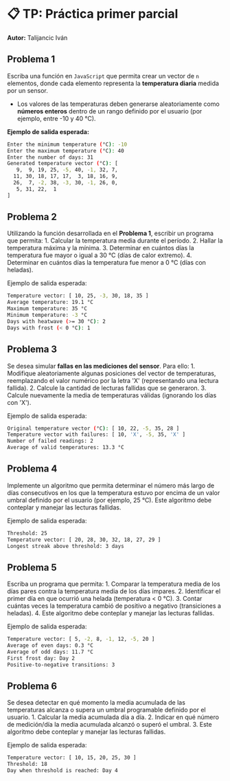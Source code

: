 # 📋 TP: Práctica primer parcial
**Autor:** Talijancic Iván

## Problema 1
Escriba una función en `JavaScript` que permita crear un vector de `n` elementos, donde cada elemento representa la **temperatura diaria** medida por un sensor.

- Los valores de las temperaturas deben generarse aleatoriamente como **números enteros** dentro de un rango definido por el usuario (por ejemplo, entre -10 y 40 °C).

**Ejemplo de salida esperada:**
```bash
Enter the minimum temperature (°C): -10
Enter the maximum temperature (°C): 40
Enter the number of days: 31
Generated temperature vector (°C): [
   9,  9, 19, 25, -5, 40, -1, 32, 7,
  11, 30, 18, 17, 17,  3, 18, 16, 9,
  26,  7, -2, 38, -3, 30, -1, 26, 0,
   5, 31, 22,  1
]
```

## Problema 2
Utilizando la función desarrollada en el **Problema 1**, escribir un programa que permita:
	1.	Calcular la temperatura media durante el período.
	2.	Hallar la temperatura máxima y la mínima.
	3.	Determinar en cuántos días la temperatura fue mayor o igual a 30 °C (días de calor extremo).
	4.	Determinar en cuántos días la temperatura fue menor a 0 °C (días con heladas).

Ejemplo de salida esperada:

```bash
Temperature vector: [ 10, 25, -3, 30, 18, 35 ]
Average temperature: 19.1 °C
Maximum temperature: 35 °C
Minimum temperature: -3 °C
Days with heatwave (>= 30 °C): 2
Days with frost (< 0 °C): 1
```

## Problema 3
Se desea simular **fallas en las mediciones del sensor**. Para ello:
	1.	Modifique aleatoriamente algunas posiciones del vector de temperaturas, reemplazando el valor numérico por la letra 'X' (representando una lectura fallida).
	2.	Calcule la cantidad de lecturas fallidas que se generaron.
	3.	Calcule nuevamente la media de temperaturas válidas (ignorando los días con 'X').

Ejemplo de salida esperada:

```bash
Original temperature vector (°C): [ 10, 22, -5, 35, 28 ]
Temperature vector with failures: [ 10, 'X', -5, 35, 'X' ]
Number of failed readings: 2
Average of valid temperatures: 13.3 °C
```


## Problema 4
Implemente un algoritmo que permita determinar el número más largo de días consecutivos en los que la temperatura estuvo por encima de un valor umbral definido por el usuario (por ejemplo, 25 °C). Este algoritmo debe conteplar y manejar las lecturas fallidas.

Ejemplo de salida esperada:

```bash
Threshold: 25
Temperature vector: [ 20, 28, 30, 32, 18, 27, 29 ]
Longest streak above threshold: 3 days
```

## Problema 5
Escriba un programa que permita:
	1.	Comparar la temperatura media de los días pares contra la temperatura media de los días impares.
	2.	Identificar el primer día en que ocurrió una helada (temperatura < 0 °C).
	3.	Contar cuántas veces la temperatura cambió de positivo a negativo (transiciones a heladas).
  4. Este algoritmo debe conteplar y manejar las lecturas fallidas.

Ejemplo de salida esperada:

```bash
Temperature vector: [ 5, -2, 8, -1, 12, -5, 20 ]
Average of even days: 0.3 °C
Average of odd days: 11.7 °C
First frost day: Day 2
Positive-to-negative transitions: 3
```

## Problema 6
Se desea detectar en qué momento la media acumulada de las temperaturas alcanza o supera un umbral programable definido por el usuario.
	1.	Calcular la media acumulada día a día.
	2.	Indicar en qué número de medición/día la media acumulada alcanzó o superó el umbral.
  3.  Este algoritmo debe conteplar y manejar las lecturas fallidas.

Ejemplo de salida esperada:

```bash
Temperature vector: [ 10, 15, 20, 25, 30 ]
Threshold: 18
Day when threshold is reached: Day 4
```
